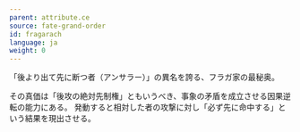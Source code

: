 ```yaml
---
parent: attribute.ce
source: fate-grand-order
id: fragarach
language: ja
weight: 0
---
```


「後より出て先に断つ者（アンサラー）」の異名を誇る、フラガ家の最秘奥。

その真価は「後攻の絶対先制権」ともいうべき、事象の矛盾を成立させる因果逆転の能力にある。
発動すると相対した者の攻撃に対し「必ず先に命中する」という結果を現出させる。
